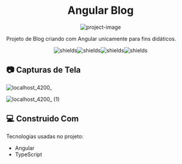 <h1 align="center" id="title">Angular Blog</h1>

<p align="center"><img src="https://socialify.git.ci/FelipeG-Almeida/angular-blog/image?description=1&amp;font=Bitter&amp;language=1&amp;logo=https%3A%2F%2Fstatic-00.iconduck.com%2Fassets.00%2Ffile-type-angular-icon-1907x2048-tobdkjt1.png&amp;name=1&amp;owner=1&amp;pattern=Brick%20Wall&amp;theme=Dark" alt="project-image"></p>

<p id="description">Projeto de Blog criando com Angular unicamente para fins didáticos.</p>

<p align="center"><img src="https://img.shields.io/badge/angular-%23DD0031.svg?style=for-the-badge&amp;logo=angular&amp;logoColor=white" alt="shields"><img src="https://img.shields.io/badge/typescript-%23007ACC.svg?style=for-the-badge&amp;logo=typescript&amp;logoColor=white" alt="shields"><img src="https://img.shields.io/badge/html5-%23E34F26.svg?style=for-the-badge&amp;logo=html5&amp;logoColor=white" alt="shields"><img src="https://img.shields.io/badge/css3-%231572B6.svg?style=for-the-badge&amp;logo=css3&amp;logoColor=white" alt="shields"></p>

<h2>📷 Capturas de Tela</h2>

![localhost_4200_](https://github.com/FelipeG-Almeida/angular-blog/assets/73674044/45f59317-edb8-44a3-8215-8197b6e67182)

![localhost_4200_ (1)](https://github.com/FelipeG-Almeida/angular-blog/assets/73674044/f8138856-5969-49d1-836d-7179c8e76c70)

  
<h2>💻 Construido Com</h2>

Tecnologias usadas no projeto:

*   Angular
*   TypeScript
